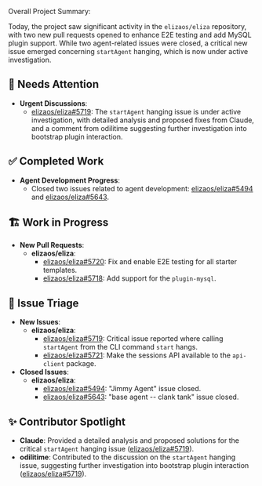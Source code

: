 Overall Project Summary:

Today, the project saw significant activity in the `elizaos/eliza` repository, with two new pull requests opened to enhance E2E testing and add MySQL plugin support. While two agent-related issues were closed, a critical new issue emerged concerning `startAgent` hanging, which is now under active investigation.

## 🚨 Needs Attention 
- **Urgent Discussions**:
    - [elizaos/eliza#5719](https://github.com/elizaos/eliza/issues/5719): The `startAgent` hanging issue is under active investigation, with detailed analysis and proposed fixes from Claude, and a comment from odilitime suggesting further investigation into bootstrap plugin interaction.

## ✅ Completed Work
- **Agent Development Progress**:
    - Closed two issues related to agent development: [elizaos/eliza#5494](https://github.com/elizaos/eliza/issues/5494) and [elizaos/eliza#5643](https://github.com/elizaos/eliza/issues/5643).

## 🏗️ Work in Progress
- **New Pull Requests**:
    - **elizaos/eliza**:
        - [elizaos/eliza#5720](https://github.com/elizaos/eliza/pull/5720): Fix and enable E2E testing for all starter templates.
        - [elizaos/eliza#5718](https://github.com/elizaos/eliza/pull/5718): Add support for the `plugin-mysql`.

## 🐞 Issue Triage
- **New Issues**:
    - **elizaos/eliza**:
        - [elizaos/eliza#5719](https://github.com/elizaos/eliza/issues/5719): Critical issue reported where calling `startAgent` from the CLI command `start` hangs.
        - [elizaos/eliza#5721](https://github.com/elizaos/eliza/issues/5721): Make the sessions API available to the `api-client` package.
- **Closed Issues**:
    - **elizaos/eliza**:
        - [elizaos/eliza#5494](https://github.com/elizaos/eliza/issues/5494): "Jimmy Agent" issue closed.
        - [elizaos/eliza#5643](https://github.com/elizaos/eliza/issues/5643): "base agent -- clank tank" issue closed.

## ✨ Contributor Spotlight
- **Claude**: Provided a detailed analysis and proposed solutions for the critical `startAgent` hanging issue ([elizaos/eliza#5719](https://github.com/elizaos/eliza/issues/5719)).
- **odilitime**: Contributed to the discussion on the `startAgent` hanging issue, suggesting further investigation into bootstrap plugin interaction ([elizaos/eliza#5719](https://github.com/elizaos/eliza/issues/5719)).
